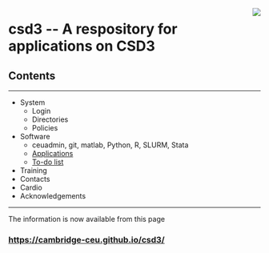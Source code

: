 <a href="https://www.top500.org/"><img src="https://www.top500.org/static//images/Top500_logo.png" align="right"></a>

# csd3 -- A respository for applications on CSD3

## Contents

***

* System
  * Login
  * Directories
  * Policies
* Software
  * ceuadmin, git, matlab, Python, R, SLURM, Stata
  * [Applications](applications.md)
  * [To-do list](https://docs.google.com/spreadsheets/d/15KYXH-B0xJg7GEHjPpFOH1VRDc-Nj5rrejEoyLoMuU4/edit?usp=sharing)
* Training
* Contacts
* Cardio
* Acknowledgements

***

The information is now available from this page 

### https://cambridge-ceu.github.io/csd3/
